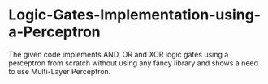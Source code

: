 # Logic-Gates-Implementation-using-a-Perceptron

The given code implements AND, OR and XOR logic gates using a perceptron
from scratch without using any fancy library and shows a need to use Multi-Layer Perceptron.
